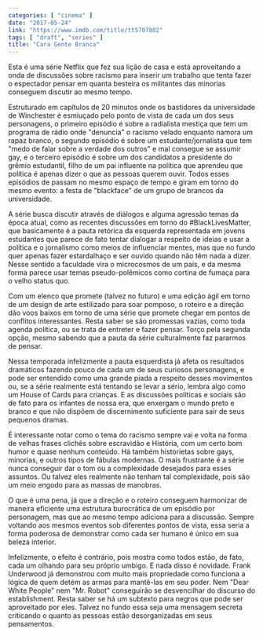 ```yaml
---
categories: [ "cinema" ]
date: "2017-05-24"
link: "https://www.imdb.com/title/tt5707802"
tags: [ "draft", "series" ]
title: "Cara Gente Branca"
---
```

Esta é uma série Netflix que fez sua lição de casa e está aproveitando a onda de discussões sobre racismo para inserir um trabalho que tenta fazer o espectador pensar em quanta besteira os militantes das minorias conseguem discutir ao mesmo tempo.

Estruturado em capítulos de 20 minutos onde os bastidores da universidade de Winchester é esmiuçado pelo ponto de vista de cada um dos seus personagens, o primeiro episódio é sobre a radialista mestiça que tem um programa de rádio onde "denuncia" o racismo velado enquanto namora um rapaz branco, o segundo episódio é sobre um estudante/jornalista que tem "medo de falar sobre a verdade dos outros" e mal consegue se assumir gay, e o terceiro episódio é sobre um dos candidatos a presidente do grêmio estudantil, filho de um pai influente na política que aprendeu que política é apenas dizer o que as pessoas querem ouvir. Todos esses episódios de passam no mesmo espaço de tempo e giram em torno do mesmo evento: a festa de "blackface" de um grupo de brancos da universidade.

A série busca discutir através de diálogos e alguma agressão temas da época atual, como as recentes discussões em torno do #BlackLivesMatter, que basicamente é a pauta retórica da esquerda representada em jovens estudantes que parece de fato tentar dialogar a respeito de ideias e usar a política e o jornalismo como meios de influenciar mentes, mas que no fundo quer apenas fazer estardalhaço e ser ouvido quando não têm nada a dizer. Nesse sentido a faculdade vira o microcosmos de um país, e da mesma forma parece usar temas pseudo-polêmicos como cortina de fumaça para o velho status quo.

Com um elenco que promete (talvez no futuro) e uma edição ágil em torno de um design de arte estilizado para soar pomposo, o roteiro e a direção dão voos baixos em torno de uma série que promete chegar em pontos de conflitos interessantes. Resta saber se são promessas vazias, como toda agenda política, ou se trata de entreter e fazer pensar. Torço pela segunda opção, mesmo sabendo que a pauta da série culturalmente faz pararmos de pensar.

Nessa temporada infelizmente a pauta esquerdista já afeta os resultados dramáticos fazendo pouco de cada um de seus curiosos personagens, e pode ser entendido como uma grande piada a respeito desses movimentos ou, se a série realmente está tentando se levar a sério, lembra algo como um House of Cards para crianças. E as discussões políticas e sociais são de fato para os infantes de nossa era, que enxergam o mundo preto e branco e que não dispõem de discernimento suficiente para sair de seus pequenos dramas.

É interessante notar como o tema do racismo sempre vai e volta na forma de velhas frases clichês sobre escravidão e História, com um certo bom humor e quase nenhum conteúdo. Há também historietas sobre gays, minorias, e outros tipos de fábulas modernas. O mais frustrante é a série nunca conseguir dar o tom ou a complexidade desejados para esses assuntos. Ou talvez eles realmente não tenham tal complexidade, pois são um meio engodo para as massas de manobras.

O que é uma pena, já que a direção e o roteiro conseguem harmonizar de maneira eficiente uma estrutura burocrática de um episódio por personagem, mas que ao mesmo tempo adiciona para a discussão. Sempre voltando aos mesmos eventos sob diferentes pontos de vista, essa seria a forma poderosa de demonstrar como cada ser humano é único em sua beleza interior.

Infelizmente, o efeito é contrário, pois mostra como todos estão, de fato, cada um olhando para seu próprio umbigo. E nada disso é novidade. Frank Underwood já demonstrou com muito mais propriedade como funciona a lógica de quem detém as armas para mantê-las em seu poder. Nem "Dear White People" nem "Mr. Robot" conseguirão se desvencilhar do discurso do establishment. Resta saber se há um subtexto para negros que pode ser aproveitado por eles. Talvez no fundo essa seja uma mensagem secreta criticando o quanto as pessoas estão desorganizadas em seus pensamentos.
